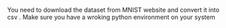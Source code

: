 You need to download the dataset from MNIST website and convert it into csv .
Make sure you have a wroking python environment on your system
